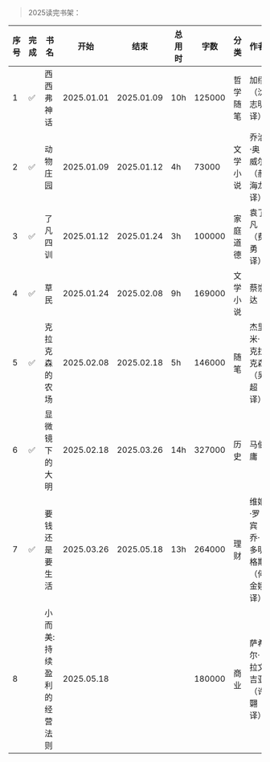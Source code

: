 >2025读完书架：

| 序号 | 完成 | 书名 | 开始 | 结束 | 总用时 | 字数 | 分类 | 作者 | 个人评价 | 最推荐 |
| --- | --- |--- |--- |--- |--- |--- |--- |--- |--- |--- |
| 1 | ✅ | 西西弗神话 | 2025.01.01 | 2025.01.09 | 10h | 125000 | 哲学随笔 | 加缪（沈志明 译） | ⭐⭐⭐⭐ | |
| 2 | ✅ | 动物庄园 | 2025.01.09 | 2025.01.12 | 4h | 73000 | 文学小说 | 乔治·奥威尔（郝海龙 译） | ⭐⭐⭐⭐ | |
| 3 | ✅ | 了凡四训 | 2025.01.12 | 2025.01.24 | 3h | 100000 | 家庭道德 | 袁了凡（费勇 译） | ⭐⭐⭐⭐ | |
| 4 | ✅ | 草民 | 2025.01.24 | 2025.02.08 | 9h | 169000 | 文学小说 | 蔡崇达 | ⭐⭐⭐⭐ | |
| 5 | ✅ | 克拉克森的农场 | 2025.02.08 | 2025.02.18 | 5h | 146000 | 随笔 | 杰里米·克拉克森（吴超 译） | ⭐⭐⭐ | |
| 6 | ✅ | 显微镜下的大明 | 2025.02.18 | 2025.03.26 | 14h | 327000 | 历史 | 马伯庸 | ⭐⭐⭐⭐⭐ | ✅ |
| 7 | ✅ | 要钱还是要生活 | 2025.03.26 | 2025.05.18 | 13h | 264000 | 理财 | 维姬·罗宾 乔·多明格斯（何金娥 译） | ⭐⭐⭐⭐⭐ | ✅ |
| 8 | | 小而美: 持续盈利的经营法则 | 2025.05.18 | | | 180000 | 商业 | 萨希尔·拉文吉亚（许翾 译） | | |
